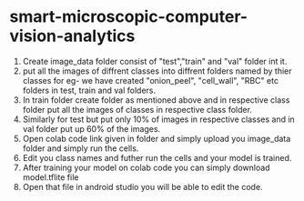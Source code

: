 # smart-microscopic-computer-vision-analytics

1. Create image_data folder consist of "test","train" and "val" folder int it.
2. put all the images of diffrent classes into diffrent folders named by thier classes 
   for eg- we have created "onion_peel", "cell_wall", "RBC" etc folders in test, train and val folders.
3. In train folder create folder as mentioned above and in respective class folder put all the images of classes in respective class folder.
4. Similarly for test but put only 10% of images in respective classes and in val folder put up 60% of the images.
5. Open colab code link given in folder and simply upload you image_data folder and simply run the cells.
6. Edit you class names and futher run the cells and your model is trained.
7. After training your model on colab code you can simply download model.tflite file
8. Open that file in android studio you will be able to edit the code.

